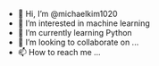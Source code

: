 - 👋 Hi, I’m @michaelkim1020
- 👀 I’m interested in machine learning
- 🌱 I’m currently learning Python
- 💞️ I’m looking to collaborate on ...
- 📫 How to reach me ...

<!---
michaelkim1020/michaelkim1020 is a ✨ special ✨ repository because its `README.md` (this file) appears on your GitHub profile.
You can click the Preview link to take a look at your changes.
--->
